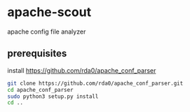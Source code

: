 # apache-scout
apache config file analyzer
## prerequisites
install https://github.com/rda0/apache_conf_parser
```sh
git clone https://github.com/rda0/apache_conf_parser.git
cd apache_conf_parser
sudo python3 setup.py install
cd ..
```
